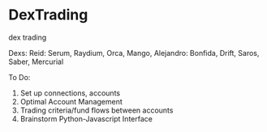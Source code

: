 # DexTrading
dex trading

Dexs:
Reid: Serum, Raydium, Orca, Mango, 
Alejandro: Bonfida, Drift, Saros, Saber, Mercurial

To Do:
1. Set up connections, accounts
2. Optimal Account Management
3. Trading criteria/fund flows between accounts
4. Brainstorm Python-Javascript Interface
